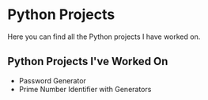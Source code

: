 # Python Projects
Here you can find all the Python projects I have worked on.

## Python Projects I've Worked On

* Password Generator
* Prime Number Identifier with Generators
